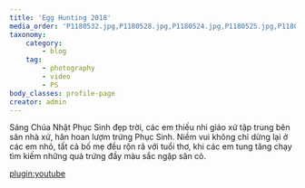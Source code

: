 ```yaml
---
title: 'Egg Hunting 2018'
media_order: 'P1180532.jpg,P1180528.jpg,P1180524.jpg,P1180525.jpg,P1180529.jpg,P1180530.jpg,P1180531.jpg,P1180533.jpg,P1180534.jpg,P1180535.jpg,P1180536.jpg,P1180537.jpg,P1180538.jpg,P1180539.jpg,P1180540.jpg'
taxonomy:
    category:
        - blog
    tag:
        - photography
        - video
        - PS
body_classes: profile-page
creator: admin
---
```


Sáng Chúa Nhật Phục Sinh đẹp trời, các em thiếu nhi giáo xứ tập trung bên sân nhà xứ, hân hoan lượm trứng Phục Sinh.  Niềm vui không chỉ dừng lại ở các em nhỏ, tất cả bố mẹ đều rộn rã với tuổi thơ, khi các em tung tăng chạy tìm kiếm những quả trứng đầy màu sắc ngập sân cỏ.  

[plugin:youtube](https://youtu.be/usziDxYXUyA)